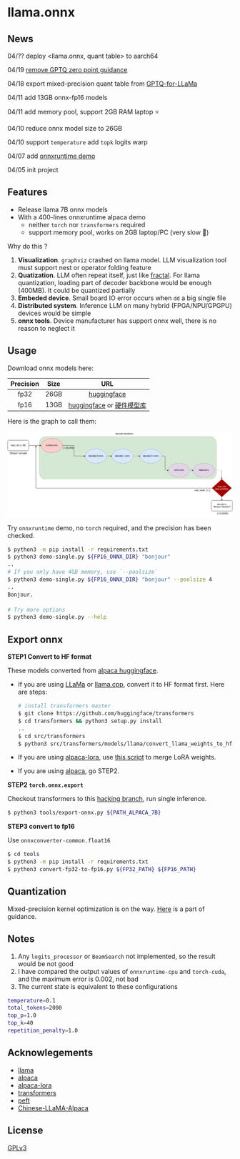 # llama.onnx

## News

04/?? deploy <llama.onnx, quant table> to aarch64

04/19  [remove GPTQ zero point guidance](docs/remove-GPTQ-zero-point.md)

04/18 export mixed-precision quant table from [GPTQ-for-LLaMa](https://github.com/qwopqwop200/GPTQ-for-LLaMa/pull/189)

04/11 add 13GB onnx-fp16 models

04/11 add memory pool, support 2GB RAM laptop :star:

04/10 reduce onnx model size to 26GB

04/10 support `temperature` add `topk` logits warp

04/07 add [onnxruntime demo](demo-single.py)

04/05 init project


## Features

* Release llama 7B onnx models
* With a 400-lines onnxruntime alpaca demo
  * neither `torch` nor `transformers` required
  * support memory pool, works on 2GB laptop/PC (very slow :turtle:)

Why do this ?
1. **Visualization**. `graphviz` crashed on llama model. LLM visualization tool must support nest or operator folding feature
2. **Quatization**. LLM often repeat itself, just like [fractal](https://raw.githubusercontent.com/taichi-dev/public_files/master/taichi/fractal_small.gif). For llama quantization, loading part of decoder backbone would be enough (400MB). It could be quantized partially
3. **Embeded device**. Small board IO error occurs when `dd` a big single file
4. **Distributed system**. Inference LLM on many hybrid (FPGA/NPU/GPGPU) devices would be simple
5. **onnx tools**. Device manufacturer has support onnx well, there is no reason to neglect it

## Usage

Download onnx models here:

| Precision | Size | URL |
| :-: | :-: | :-: |
| fp32 | 26GB | [huggingface](https://huggingface.co/tpoisonooo/alpaca.onnx/tree/main) |
| fp16 | 13GB | [huggingface](https://huggingface.co/tpoisonooo/alpaca.onnx/tree/fp16) or [硬件模型库](https://platform.openmmlab.com/deploee/onnx-list) |

Here is the graph to call them:

![](./images/onnx-flow.jpg)

Try `onnxruntime` demo, no `torch` required, and the precision has been checked.

```bash
$ python3 -m pip install -r requirements.txt
$ python3 demo-single.py ${FP16_ONNX_DIR} "bonjour"
..
# If you only have 4GB memory, use `--poolsize`
$ python3 demo-single.py ${FP16_ONNX_DIR} "bonjour" --poolsize 4
..
Bonjour.

# Try more options
$ python3 demo-single.py --help
```

## Export onnx

**STEP1 Convert to HF format**

These models converted from [alpaca huggingface](https://github.com/tatsu-lab/stanford_alpaca).

- If you are using [LLaMa](https://github.com/facebookresearch/llama) or [llama.cpp](https://github.com/ggerganov/llama.cpp), convert it to HF format first. Here are steps:
    ```bash
    # install transformers master
    $ git clone https://github.com/huggingface/transformers
    $ cd transformers && python3 setup.py install
    ..
    $ cd src/transformers
    $ python3 src/transformers/models/llama/convert_llama_weights_to_hf.py  --input_dir ${LLaMa_PATH}  --model_size 7B  --output_dir ${HF_PATH}
    ```

- If you are using [alpaca-lora](https://github.com/tloen/alpaca-lora), use [this script](https://github.com/ymcui/Chinese-LLaMA-Alpaca/blob/main/scripts/merge_llama_with_chinese_lora_to_hf.py) to merge LoRA weights.

- If you are using [alpaca](https://github.com/tatsu-lab/stanford_alpaca), go STEP2.

**STEP2 `torch.onnx.export`**

Checkout transformers to this [hacking branch](https://github.com/tpoisonooo/transformers/tree/add-convert), run single inference.

```bash
$ python3 tools/export-onnx.py ${PATH_ALPACA_7B}
```

**STEP3 convert to fp16**

Use `onnxconverter-common.float16`

```bash
$ cd tools
$ python3 -m pip install -r requirements.txt
$ python3 convert-fp32-to-fp16.py ${FP32_PATH} ${FP16_PATH}
```

## Quantization

Mixed-precision kernel optimization is on the way. [Here](docs/remove-GPTQ-zero-point.md) is a part of guidance.

## Notes
1. Any `logits_processor` or `BeamSearch` not implemented, so the result would be not good
2. I have compared the output values of `onnxruntime-cpu` and `torch-cuda`, and the maximum error is 0.002, not bad
3. The current state is equivalent to these configurations
```bash
temperature=0.1
total_tokens=2000
top_p=1.0
top_k=40
repetition_penalty=1.0
```


## Acknowlegements
* [llama](https://github.com/facebookresearch/llama)
* [alpaca](https://github.com/tatsu-lab/stanford_alpaca)
* [alpaca-lora](https://github.com/tloen/alpaca-lora)
* [transformers](https://github.com/huggingface/transformers)
* [peft](https://github.com/huggingface/peft)
* [Chinese-LLaMA-Alpaca](https://github.com/ymcui/Chinese-LLaMA-Alpaca)


## License
[GPLv3](docs/why-gpl.md)

